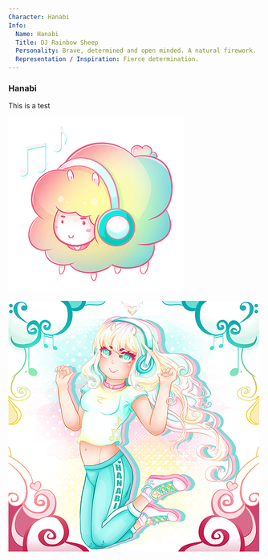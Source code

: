 ```yaml
---
Character: Hanabi
Info:
  Name: Hanabi
  Title: DJ Rainbow Sheep
  Personality: Brave, determined and open minded. A natural firework.
  Representation / Inspiration: Fierce determination.
---
```


### Hanabi

This is a test

![DJ Rainbow Sheep](img/djrainbowsheep.png)

![Hanabi](img/hanabi.png)
